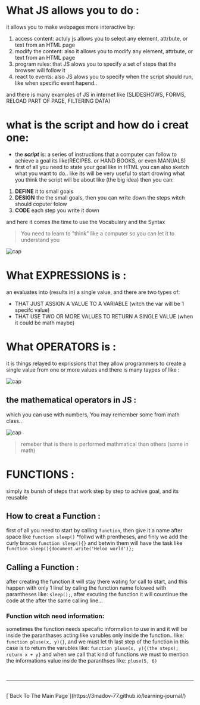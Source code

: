 # What JS allows you to do :
it allows you to make webpages more interactive by:
1. access content: actuly js allows you to select any element, attrbute, or text from an HTML page
2. modify the content: also it allows you to modify any element, attrbute, or text from an HTML page
3. program rules: that JS alows you to specify a set of steps that the browser will follow it
4. react to events: also JS alows you to specify when the script should run, like when specific event hapend..

and there is many examples of JS in internet like (SLIDESHOWS, FORMS, RELOAD PART OF PAGE, FILTERING DATA)

# what is the script and how do i creat one:
 - the ***script*** is: a series of instructions that a computer can follow to achieve a goal its like(RECIPES. or HAND BOOKS, or even MANUALS)
 - first of all you need to state your goal like in HTML you can also sketch what you want to do.. like its will be very useful to start drowing what you think the script will be about like (the big idea) then you can:
1. **DEFINE** it to small goals
2. **DESIGN** the the small goals, then you can write down the steps witch should coputer folow
3. **CODE** each step you write it down

and here it comes the time to use the Vocabulary and the Syntax
> You need to learn to "think" like a computer so you can let it to understand you

![cap](https://3madov-77.github.io/learning-journal/New%20folder/Capture-7-1a.PNG)

# What EXPRESSIONS is :
an evaluates into (results in) a single value, and there are two types of:
- THAT JUST ASSIGN A VALUE TO A VARIABLE (witch the var will be 1 specifc value)
- THAT USE TWO OR MORE VALUES TO RETURN A SINGLE VALUE (when it could be math maybe)

# What OPERATORS is :
it is things relayed to exprissions that they allow programmers to create a single value from one or more values and there is many taypes of like :

![cap](https://3madov-77.github.io/learning-journal/New%20folder/Capture-7-2a.PNG)

## the mathematical operators in JS :
which you can use with numbers, You may remember some from math class..

![cap](https://3madov-77.github.io/learning-journal/New%20folder/Capture-7-3a.PNG)

> remeber that is there is performed mathmatical than others (same in math)

# FUNCTIONS :
simply its bunsh of steps that work step by step to achive goal, and its reusable

## How to creat a Function :
first of all you need to start by calling `function`, then give it a name after space like `function sleep()` *follwd with prentheses, and finly we add the curly braces `function sleep(){}` and betwin them will have the task like `function sleep(){document.write('Heloo world')};`

## Calling a Function :
after creating the function it will stay there wating for call to start, and this happen with only 1 line! by caling the function name folowed with parantheses like: `sleep();`, after excuting the function it will countinue the code at the after the same calling line...

### Function witch need information:
sometimes the function needs specafic information to use in and it will be inside the paranthases acting like varubles only inside the function.. like: `function pluse(x, y){}`, and we must let th last step of the function in this case is to return the varubles like: `function pluse(x, y){(the steps); return x + y}`
and when we call that kind of functions we must to mention the informations value inside the paranthses like: `pluse(5, 6)`

<br>
<hr>
<br>
[`Back To The Main Page`](https://3madov-77.github.io/learning-journal/)